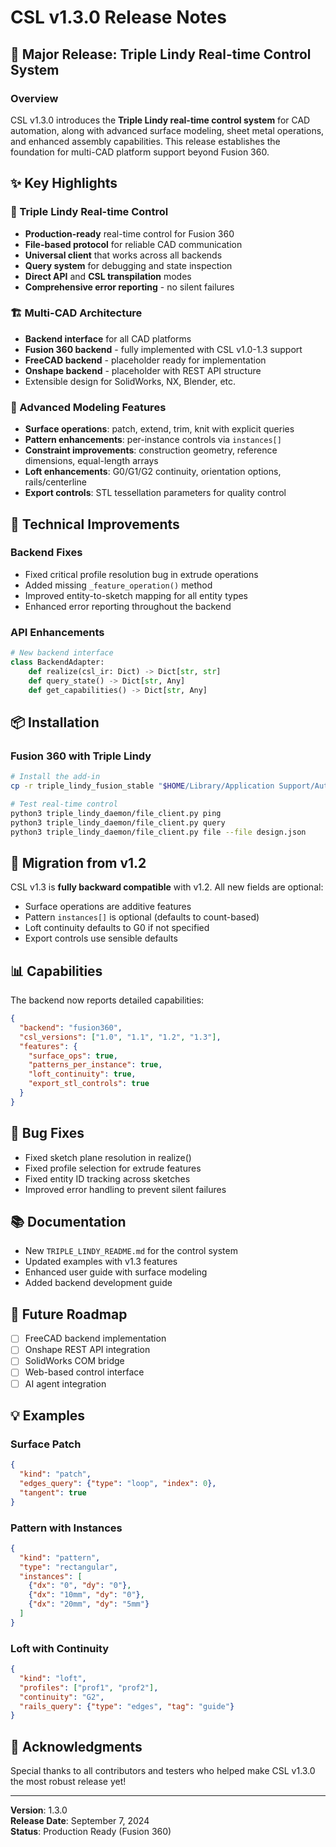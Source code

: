 # CSL v1.3.0 Release Notes

## 🎉 Major Release: Triple Lindy Real-time Control System

### Overview
CSL v1.3.0 introduces the **Triple Lindy real-time control system** for CAD automation, along with advanced surface modeling, sheet metal operations, and enhanced assembly capabilities. This release establishes the foundation for multi-CAD platform support beyond Fusion 360.

## ✨ Key Highlights

### 🚀 Triple Lindy Real-time Control
- **Production-ready** real-time control for Fusion 360
- **File-based protocol** for reliable CAD communication
- **Universal client** that works across all backends
- **Query system** for debugging and state inspection
- **Direct API** and **CSL transpilation** modes
- **Comprehensive error reporting** - no silent failures

### 🏗️ Multi-CAD Architecture
- **Backend interface** for all CAD platforms
- **Fusion 360 backend** - fully implemented with CSL v1.0-1.3 support
- **FreeCAD backend** - placeholder ready for implementation
- **Onshape backend** - placeholder with REST API structure
- Extensible design for SolidWorks, NX, Blender, etc.

### 📐 Advanced Modeling Features
- **Surface operations**: patch, extend, trim, knit with explicit queries
- **Pattern enhancements**: per-instance controls via `instances[]`
- **Constraint improvements**: construction geometry, reference dimensions, equal-length arrays
- **Loft enhancements**: G0/G1/G2 continuity, orientation options, rails/centerline
- **Export controls**: STL tessellation parameters for quality control

## 🔧 Technical Improvements

### Backend Fixes
- Fixed critical profile resolution bug in extrude operations
- Added missing `_feature_operation()` method
- Improved entity-to-sketch mapping for all entity types
- Enhanced error reporting throughout the backend

### API Enhancements
```python
# New backend interface
class BackendAdapter:
    def realize(csl_ir: Dict) -> Dict[str, str]
    def query_state() -> Dict[str, Any]
    def get_capabilities() -> Dict[str, Any]
```

## 📦 Installation

### Fusion 360 with Triple Lindy
```bash
# Install the add-in
cp -r triple_lindy_fusion_stable "$HOME/Library/Application Support/Autodesk/Autodesk Fusion 360/API/AddIns/"

# Test real-time control
python3 triple_lindy_daemon/file_client.py ping
python3 triple_lindy_daemon/file_client.py query
python3 triple_lindy_daemon/file_client.py file --file design.json
```

## 🔄 Migration from v1.2

CSL v1.3 is **fully backward compatible** with v1.2. All new fields are optional:
- Surface operations are additive features
- Pattern `instances[]` is optional (defaults to count-based)
- Loft continuity defaults to G0 if not specified
- Export controls use sensible defaults

## 📊 Capabilities

The backend now reports detailed capabilities:
```json
{
  "backend": "fusion360",
  "csl_versions": ["1.0", "1.1", "1.2", "1.3"],
  "features": {
    "surface_ops": true,
    "patterns_per_instance": true,
    "loft_continuity": true,
    "export_stl_controls": true
  }
}
```

## 🐛 Bug Fixes
- Fixed sketch plane resolution in realize()
- Fixed profile selection for extrude features
- Fixed entity ID tracking across sketches
- Improved error handling to prevent silent failures

## 📚 Documentation
- New `TRIPLE_LINDY_README.md` for the control system
- Updated examples with v1.3 features
- Enhanced user guide with surface modeling
- Added backend development guide

## 🔮 Future Roadmap
- [ ] FreeCAD backend implementation
- [ ] Onshape REST API integration
- [ ] SolidWorks COM bridge
- [ ] Web-based control interface
- [ ] AI agent integration

## 💡 Examples

### Surface Patch
```json
{
  "kind": "patch",
  "edges_query": {"type": "loop", "index": 0},
  "tangent": true
}
```

### Pattern with Instances
```json
{
  "kind": "pattern",
  "type": "rectangular",
  "instances": [
    {"dx": "0", "dy": "0"},
    {"dx": "10mm", "dy": "0"},
    {"dx": "20mm", "dy": "5mm"}
  ]
}
```

### Loft with Continuity
```json
{
  "kind": "loft",
  "profiles": ["prof1", "prof2"],
  "continuity": "G2",
  "rails_query": {"type": "edges", "tag": "guide"}
}
```

## 🙏 Acknowledgments
Special thanks to all contributors and testers who helped make CSL v1.3.0 the most robust release yet!

---
**Version**: 1.3.0  
**Release Date**: September 7, 2024  
**Status**: Production Ready (Fusion 360)

